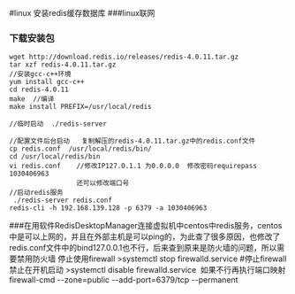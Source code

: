 #linux 安装redis缓存数据库
###linux联网
### 下载安装包
    wget http://download.redis.io/releases/redis-4.0.11.tar.gz 
    tar xzf redis-4.0.11.tar.gz
    //安装gcc-c++环境
    yum install gcc-c++
    cd redis-4.0.11
    make  //编译
    make install PREFIX=/usr/local/redis

    //临时启动  ./redis-server
   
    //配置文件后台启动   复制解压的redis-4.0.11.tar.gz中的redis.conf文件
    cp redis.conf  /usr/local/redis/bin/
    cd /usr/local/redis/bin
    vi redis.conf    //修改IP127.O.1.1 为0.0.0.0  修改密码requirepass 1030406963
                     还可以修改端口号
    //启动redis服务
     ./redis-server redis.conf
    redis-cli -h 192.168.139.128 -p 6379 -a 1030406963
###在用软件RedisDesktopManager连接虚拟机中centos中redis服务，centos中是可以上网的，并且在外部主机是可以ping的，为此查了很多原因，也修改了redis.conf文件中的bind127.0.0.1也不行，后来查到原来是防火墙的问题，所以需要禁用防火墙
停止使用firewall
    >systemctl stop firewalld.service #停止firewall
禁止在开机启动
    >systemctl disable firewalld.service 
如果不行再执行端口映射
    firewall-cmd --zone=public --add-port=6379/tcp --permanent


   

